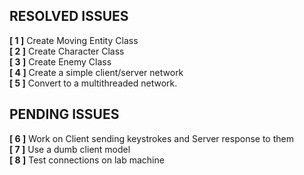 ## RESOLVED ISSUES ##
**[ 1 ]** Create Moving Entity Class<br>
**[ 2 ]** Create Character Class<br>
**[ 3 ]** Create Enemy Class<br>
**[ 4 ]** Create a simple client/server network<br>
**[ 5 ]** Convert to a multithreaded network.<br>
## PENDING ISSUES ##
**[ 6 ]** Work on Client sending keystrokes and Server response to them<br>
**[ 7 ]** Use a dumb client model<br>
**[ 8 ]** Test connections on lab machine<br> 